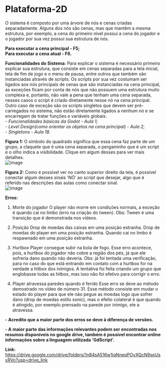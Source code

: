 # Plataforma-2D
  
O sistema é composto por uma árvore de nós e cenas criadas separadamente. Alguns dos nós são cenas, mas que mantêm a mesma estrutura, por exemplo, a cena do primeiro nível possui a cena do jogador e o jogador por sua vez possui sua estrutura de nós.  
  
**Para executar a cena principal - F5;**  
**Para executar a cena atual - F6.**  

**Funcionalidades do Sistema:** Para explicar o sistema é necessário primeiro explicar sua estrutura, que consiste em cenas separadas para a tela inicial, tela de fim de jogo e o menu de pausa, entre outros que também são instanciadas através de scripts. Os scripts por sua vez costumam ser ligados aos nós principais de cenas que são instanciadas na cena principal, as exceções ficam por conta de nós que não possuem uma estrutura muito complexa e, portanto, não vale a pena que tenham uma cena separada, nesses casos o script é criado diretamente nesse nó na cena principal. Outro caso de exceção são os scripts singletos que devem ser pré-carregados no sistema, não estão diretamente ligados a nenhum nó e se encarregam de tratar funções e variáveis globais.  
*- Funcionalidades básicas da Godot - Aula 1;*  
*- Level Design(como orientar os objetos na cena principal) - Aula 2;*  
*- Singletons - Aula 18.*  

**Figura 1:** O símbolo do quadrado significa que essa cena faz parte de um grupo, a claquete que é uma cena separada, o pergaminho que é um script e o olho indica a visibilidade.
Clique em algum desses para ver mais detalhes.  
![image](https://github.com/user-attachments/assets/b7c0e026-5110-4e92-9f14-0d491ddfd4bd)  

**Figura 2:** Como é possível ver no canto superior direito da tela, é possível conectar algum desses sinais 'NÓ' ao script que desejar, algo que é referido nas descrições das aulas como conectar sinal.  
![image](https://github.com/user-attachments/assets/6de1da1e-8df1-42cb-99ae-9088191d747c)  

**Erros:**  
1. Morte do jogador
O player não morre em condições normais, a exceção é quando cai no limbo (erro na criação do tween). Obs: Tween é uma transição que é demonstrada nos vídeos.

2. Posição
Drop de moedas das caixas em uma posição estranha.
Drop de moedas do player em uma posição estranha.
Quando cai no limbo é respawnado em uma posição estranha.

3. Hurtbox
Player consegue subir na bola de fogo. Esse erro acontece, pois, a hurtbox do jogador não cobre a região dos pés, já que ele sofreria dano quando não deveria.
Obs: já foi tentada uma verificação, para no caso do que está entrando em contato com a hurtbox for na verdade a hitbox dos inimigos. A tentativa foi feita
criando um grupo que englobasse todas as hitbox, mas isso não foi efetivo para corrigir o erro.

4. Player atravessa paredes quando é ferido
Esse erro se deve ao método demostrado no vídeo de número 31. Esse método consiste em mudar o estado do player para que ele não pegue as moedas logo que
sofrer dano (drop de moedas estilo sonic), mas o efeito colateral é que quando é atingido, por exemplo prensado na parede por inimigo, ele a atravessa.  
    
**- Acredito que a maior parte dos erros se deve à diferença de versões.** 
  
**- A maior parte das informações relevantes podem ser encontradas nos resumos disponíveis no google drive, também é possível encontrar online informações sobre a linguagem utilizada 'GdScript'.**  
  
**Link:** https://drive.google.com/drive/folders/1n84sA516w1iqNneqPOvXQcN9spUsxRVo?usp=drive_link

